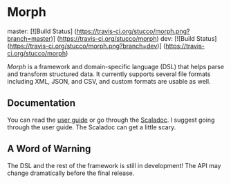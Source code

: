 Morph
=========

master: [![Build Status]
(https://travis-ci.org/stucco/morph.png?branch=master)]
(https://travis-ci.org/stucco/morph)
dev: [![Build Status]
(https://travis-ci.org/stucco/morph.png?branch=dev)]
(https://travis-ci.org/stucco/morph)

*Morph* is a framework and domain-specific language (DSL) that helps parse and
transform structured data. It currently supports several file formats
including XML, JSON, and CSV, and custom formats are usable as well.

Documentation
-------------

You can read the [user guide](http://stucco.github.io/morph) or go
through the [Scaladoc](http://stucco.github.io/morph/latest/api). I
suggest going through the user guide. The Scaladoc can get a little scary.

A Word of Warning
-----------------

The DSL and the rest of the framework is still in development! The API
may change dramatically before the final release.
